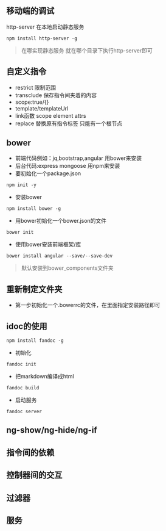## 移动端的调试
http-server 在本地启动静态服务
```
npm install http-server -g 
```

> 在哪实现静态服务 就在哪个目录下执行http-server即可

## 自定义指令
- restrict 限制范围
- transclude 保存指令间夹着的内容
- scope:true/{}
- template/templateUrl
- link函数 scope element attrs
- replace 替换原有指令标签 只能有一个根节点

## bower
- 前端代码例如：jq,bootstrap,angular 用bower来安装
- 后台代码:express mongoose 用npm来安装
- 要初始化一个package.json
```
npm init -y
```
- 安装bower
```
npm install bower -g
```
- 用bower初始化一个bower.json的文件
```
bower init
```
- 使用bower安装前端框架/库
```
bower install angular --save/--save-dev
```

> 默认安装到bower_components文件夹

## 重新制定文件夹
- 第一步初始化一个.bowerrc的文件，在里面指定安装路径即可

## idoc的使用
```
npm install fandoc -g
```
- 初始化
```
fandoc init
```
- 把markdown编译成html
```
fandoc build
```
- 启动服务
```
fandoc server
```




## ng-show/ng-hide/ng-if






## 指令间的依赖







## 控制器间的交互








## 过滤器






## 服务






